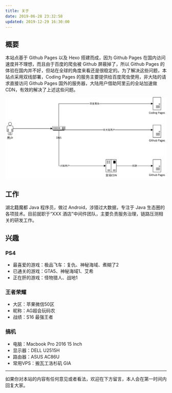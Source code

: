 ```yaml
---
title: 关于
date: 2019-06-28 23:32:58
updated: 2019-12-29 16:30:00
---
```


## 概要

本站点基于 Github Pages 以及 Hexo 搭建而成，因为 Github Pages 在国内访问速度并不理想，而且由于百度的爬虫被 Github 屏蔽掉了，所以 Github Pages 的体验在国内并不好，但站在全球的角度来看还是很稳定的。为了解决这些问题，本站点采用双线部署，Coding Pages 的服务主要提供给百度爬虫使用，非大陆的请求直接访问 Github Pages 国外的服务器，大陆用户借助阿里云的全站加速做 CDN，有效的解决了上述这些问题。

![](media/15776070564639.jpg)

## 工作

湖北籍魔都 Java 程序员，做过 Android，涉猎过大数据，专注于 Java 生态圈的各项技术。目前就职于“XXX 酒店”中间件团队，主要负责服务治理，链路压测相关的研发工作。

## 兴趣

### PS4

* 最喜爱的游戏：极品飞车：复仇、神秘海域、煮糊了2
* 已通关的游戏：GTA5、神秘海域1、艾希
* 正在肝的游戏：怪物猎人、战地1

### 王者荣耀

* 大区：苹果微信50区
* 昵称：AG超会玩码农
* 战绩：S16 最强王者

### 搞机

* 电脑：Macbook Pro 2016 15 Inch
* 显示器：DELL U2515H
* 路由器：ASUS AC86U
* 常用VPS：搬瓦工洛杉矶 GIA

---

如果你对本站的内容有任何意见或者看法，欢迎在下方留言，本人会在第一时间内回复大家。


